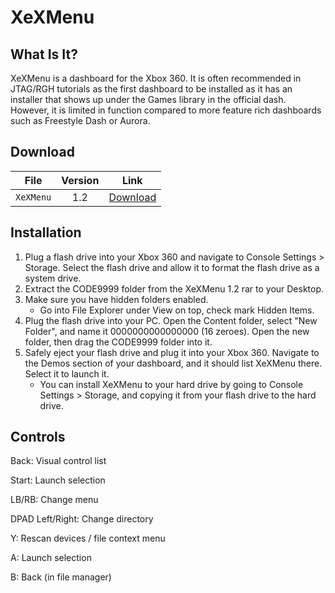 # XeXMenu

## What Is It?

XeXMenu is a dashboard for the Xbox 360. It is often recommended in JTAG/RGH tutorials as the first dashboard to be installed as it has an installer that shows up under the Games library in the official dash. However, it is limited in function compared to more feature rich dashboards such as Freestyle Dash or Aurora.

## Download

| File         | Version | Link                                                                                                                           |
|--------------|:-------:|--------------------------------------------------------------------------------------------------------------------------------|
| `XeXMenu`    |   1.2   | [Download](https://mega.nz/#!9AlUmDZK!oykniipcx80kvuRxLaqY8NtPMJYKHW1ZYpqYfcAZsLA)                                             |

## Installation

1. Plug a flash drive into your Xbox 360 and navigate to Console Settings > Storage. Select the flash drive and allow it to format the flash drive as a system drive.
2. Extract the CODE9999 folder from the XeXMenu 1.2 rar to your Desktop.
3. Make sure you have hidden folders enabled.
    * Go into File Explorer under View on top, check mark Hidden Items.
4. Plug the flash drive into your PC. Open the Content folder, select "New Folder", and name it 0000000000000000 (16 zeroes). Open the new folder, then drag the CODE9999 folder into it.
5. Safely eject your flash drive and plug it into your Xbox 360. Navigate to the Demos section of your dashboard, and it should list XeXMenu there. Select it to launch it.
    * You can install XeXMenu to your hard drive by going to Console Settings > Storage, and copying it from your flash drive to the hard drive.

## Controls

Back: Visual control list

Start: Launch selection

LB/RB: Change menu

DPAD Left/Right: Change directory

Y: Rescan devices / file context menu

A: Launch selection

B: Back (in file manager)